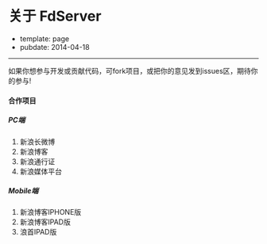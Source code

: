 # 关于 FdServer

- template: page
- pubdate: 2014-04-18

----------

如果你想参与开发或贡献代码，可fork项目，或把你的意见发到issues区，期待你的参与!

#### 合作项目

##### PC端

1. 新浪长微博
2. 新浪博客
3. 新浪通行证
4. 新浪媒体平台

##### Mobile端

1. 新浪博客IPHONE版
2. 新浪博客IPAD版
3. 浪首IPAD版
